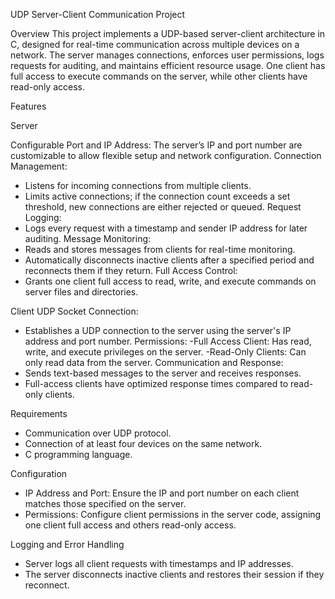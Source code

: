 UDP Server-Client Communication Project

Overview
This project implements a UDP-based server-client architecture in C, designed for real-time communication across multiple devices on a network. The server manages connections, enforces user permissions, logs requests for auditing, and maintains efficient resource usage. One client has full access to execute commands on the server, while other clients have read-only access.

Features

Server

Configurable Port and IP Address: The server’s IP and port number are customizable to allow flexible setup and network configuration.
Connection Management:
  - Listens for incoming connections from multiple clients.
  - Limits active connections; if the connection count exceeds a set threshold, new connections are either rejected or queued.
Request Logging:
  - Logs every request with a timestamp and sender IP address for later auditing.
Message Monitoring:
  - Reads and stores messages from clients for real-time monitoring.
  - Automatically disconnects inactive clients after a specified period and reconnects them if they return.
Full Access Control:
  - Grants one client full access to read, write, and execute commands on server files and directories.

Client
UDP Socket Connection:
  - Establishes a UDP connection to the server using the server's IP address and port number.
Permissions:
  -Full Access Client: Has read, write, and execute privileges on the server.
  -Read-Only Clients: Can only read data from the server.
Communication and Response:
  - Sends text-based messages to the server and receives responses.
  - Full-access clients have optimized response times compared to read-only clients.


Requirements
- Communication over UDP protocol.
- Connection of at least four devices on the same network.
- C programming language.

Configuration
- IP Address and Port: Ensure the IP and port number on each client matches those specified on the server.
- Permissions: Configure client permissions in the server code, assigning one client full access and others read-only access.

Logging and Error Handling
- Server logs all client requests with timestamps and IP addresses.
- The server disconnects inactive clients and restores their session if they reconnect.
